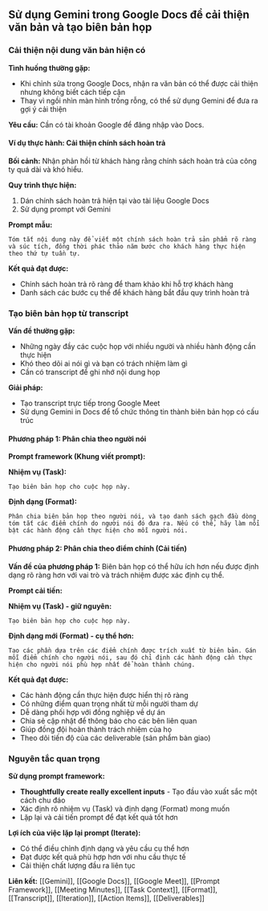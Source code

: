 ## Sử dụng Gemini trong Google Docs để cải thiện văn bản và tạo biên bản họp

### Cải thiện nội dung văn bản hiện có

**Tình huống thường gặp:**

- Khi chỉnh sửa trong Google Docs, nhận ra văn bản có thể được cải thiện nhưng không biết cách tiếp cận
- Thay vì ngồi nhìn màn hình trống rỗng, có thể sử dụng Gemini để đưa ra gợi ý cải thiện

**Yêu cầu:** Cần có tài khoản Google để đăng nhập vào Docs.

#### Ví dụ thực hành: Cải thiện chính sách hoàn trả

**Bối cảnh:**
Nhận phản hồi từ khách hàng rằng chính sách hoàn trả của công ty quá dài và khó hiểu.

**Quy trình thực hiện:**

1. Dán chính sách hoàn trả hiện tại vào tài liệu Google Docs
2. Sử dụng prompt với Gemini

**Prompt mẫu:**

```
Tóm tắt nội dung này để viết một chính sách hoàn trả sản phẩm rõ ràng và súc tích, đồng thời phác thảo năm bước cho khách hàng thực hiện theo thứ tự tuần tự.
```

**Kết quả đạt được:**

- Chính sách hoàn trả rõ ràng để tham khảo khi hỗ trợ khách hàng
- Danh sách các bước cụ thể để khách hàng bắt đầu quy trình hoàn trả


### Tạo biên bản họp từ transcript

**Vấn đề thường gặp:**

- Những ngày đầy các cuộc họp với nhiều người và nhiều hành động cần thực hiện
- Khó theo dõi ai nói gì và bạn có trách nhiệm làm gì
- Cần có transcript để ghi nhớ nội dung họp

**Giải pháp:**

- Tạo transcript trực tiếp trong Google Meet
- Sử dụng Gemini in Docs để tổ chức thông tin thành biên bản họp có cấu trúc


#### Phương pháp 1: Phân chia theo người nói

**Prompt framework (Khung viết prompt):**

**Nhiệm vụ (Task):**

```
Tạo biên bản họp cho cuộc họp này.
```

**Định dạng (Format):**

```
Phân chia biên bản họp theo người nói, và tạo danh sách gạch đầu dòng tóm tắt các điểm chính do người nói đó đưa ra. Nếu có thể, hãy làm nổi bật các hành động cần thực hiện cho mỗi người nói.
```


#### Phương pháp 2: Phân chia theo điểm chính (Cải tiến)

**Vấn đề của phương pháp 1:** Biên bản họp có thể hữu ích hơn nếu được định dạng rõ ràng hơn với vai trò và trách nhiệm được xác định cụ thể.

**Prompt cải tiến:**

**Nhiệm vụ (Task) - giữ nguyên:**

```
Tạo biên bản họp cho cuộc họp này.
```

**Định dạng mới (Format) - cụ thể hơn:**

```
Tạo các phần dựa trên các điểm chính được trích xuất từ biên bản. Gán mỗi điểm chính cho người nói, sau đó chỉ định các hành động cần thực hiện cho người nói phù hợp nhất để hoàn thành chúng.
```

**Kết quả đạt được:**

- Các hành động cần thực hiện được hiển thị rõ ràng
- Có những điểm quan trọng nhất từ mỗi người tham dự
- Dễ dàng phối hợp với đồng nghiệp về dự án
- Chia sẻ cập nhật để thông báo cho các bên liên quan
- Giúp đồng đội hoàn thành trách nhiệm của họ
- Theo dõi tiến độ của các deliverable (sản phẩm bàn giao)


### Nguyên tắc quan trọng

**Sử dụng prompt framework:**

- **Thoughtfully create really excellent inputs** - Tạo đầu vào xuất sắc một cách chu đáo
- Xác định rõ nhiệm vụ (Task) và định dạng (Format) mong muốn
- Lặp lại và cải tiến prompt để đạt kết quả tốt hơn

**Lợi ích của việc lặp lại prompt (Iterate):**

- Có thể điều chỉnh định dạng và yêu cầu cụ thể hơn
- Đạt được kết quả phù hợp hơn với nhu cầu thực tế
- Cải thiện chất lượng đầu ra liên tục

**Liên kết:** [[Gemini]], [[Google Docs]], [[Google Meet]], [[Prompt Framework]], [[Meeting Minutes]], [[Task Context]], [[Format]], [[Transcript]], [[Iteration]], [[Action Items]], [[Deliverables]]

